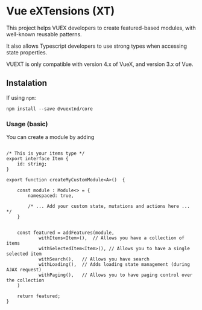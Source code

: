 # Vue eXTensions (XT)

This project helps VUEX developers to create featured-based modules, with well-known reusable patterns.

It also allows Typescript developers to use strong types when accessing state properties.

VUEXT is only compatible with version 4.x of VueX, and version 3.x of Vue.

## Instalation

If using `npm`:

```
npm install --save @vuextnd/core
```

### Usage (basic)

You can create a module by adding

```

/* This is your items type */
export interface Item {
    id: string;
}

export function createMyCustomModule<A>()  {

    const module : Module<> = {
        namespaced: true,
        
        /* ... Add your custom state, mutations and actions here ... */
    }


    const featured = addFeatures(module,        
            withItems<Item>(),  // Allows you have a collection of items
            withSelectedItem<Item>(), // Allows you to have a single selected item
            withSearch(),   // Allows you have search
            withLoading(),  // Adds loading state management (during AJAX request)
            withPaging(),   // Allows you to have paging control over the collection
    )

    return featured;
}

```